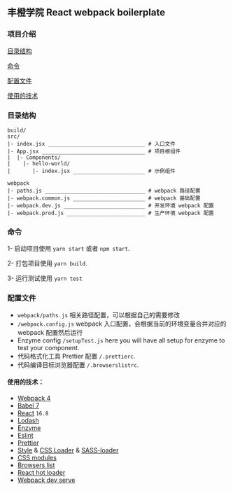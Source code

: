 ## 丰橙学院 React webpack boilerplate

### 项目介绍
[目录结构](#目录结构)

[命令](#命令)

[配置文件](#配置文件)

[使用的技术](#使用的技术)

### 目录结构

````
build/
src/
|- index.jsx _______________________________ # 入口文件
|- App.jsx _________________________________ # 项目根组件
|  |- Components/
|    |- hello-world/
|       |- index.jsx _______________________ # 示例组件

webpack
|- paths.js ________________________________ # webpack 路径配置
|- webpack.common.js _______________________ # webpack 基础配置
|- webpack.dev.js __________________________ # 开发环境 webpack 配置
|- webpack.prod.js _________________________ # 生产环境 webpack 配置
````


### 命令

1- 启动项目使用 `yarn start` 或者 `npm start`.

2- 打包项目使用 `yarn build`.

3- 运行测试使用 `yarn test`


### 配置文件
* `webpack/paths.js` 相关路径配置，可以根据自己的需要修改
* `/webpack.config.js` webpack 入口配置，会根据当前的环境变量合并对应的 webpack 配置然后运行
* Enzyme config `/setupTest.js` here you will have all setup for enzyme to test your component.
* 代码格式化工具 Prettier 配置 `/.prettierc`.
* 代码编译目标浏览器配置 `/.browserslistrc`.


#### 使用的技术：


* [Webpack 4](https://github.com/webpack/webpack)
* [Babel 7](https://github.com/babel/babel)
* [React](https://github.com/facebook/react) `16.8`
* [Lodash](https://github.com/lodash/lodash)
* [Enzyme](http://airbnb.io/enzyme/)
* [Eslint](https://github.com/eslint/eslint/)
* [Prettier](https://github.com/prettier/prettier)
* [Style](https://github.com/webpack-contrib/style-loader) & [CSS Loader](https://github.com/webpack-contrib/css-loader) & [SASS-loader](https://github.com/webpack-contrib/sass-loader)
* [CSS modules](https://github.com/css-modules/css-modules)
* [Browsers list](https://github.com/browserslist/browserslist)
* [React hot loader](https://github.com/gaearon/react-hot-loader)
* [Webpack dev serve](https://github.com/webpack/webpack-dev-server)
